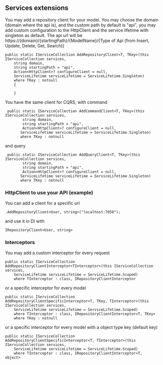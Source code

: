 ﻿## Services extensions
You may add a repository client for your model. You may choose the domain (domain where the api is), and the custom path by default is "api", you may add custom configuration to the HttpClient and the service lifetime with singleton as default. The api url will be https://{domain}/{startingPath}/{ModelName}/{Type of Api (from Insert, Update, Delete, Get, Search)}

    public static IServiceCollection AddRepositoryClient<T, TKey>(this IServiceCollection services,
        string domain,
        string startingPath = "api",
        Action<HttpClient>? configureClient = null,
        ServiceLifetime serviceLifetime = ServiceLifetime.Singleton)
        where TKey : notnull
        {

        }

You have the same client for CQRS, with command
    
     public static IServiceCollection AddCommandClient<T, TKey>(this IServiceCollection services,
            string domain,
            string startingPath = "api",
            Action<HttpClient>? configureClient = null,
           ServiceLifetime serviceLifetime = ServiceLifetime.Singleton)
           where TKey : notnull

and query
    
     public static IServiceCollection AddQueryClient<T, TKey>(this IServiceCollection services,
            string domain,
            string startingPath = "api",
            Action<HttpClient>? configureClient = null,
           ServiceLifetime serviceLifetime = ServiceLifetime.Singleton)
           where TKey : notnull

### HttpClient to use your API (example)
You can add a client for a specific url

    .AddRepositoryClient<User, string>("localhost:7058");
    
and use it in DI with
    
    IRepositoryClient<User, string>

### Interceptors
You may add a custom interceptor for every request

    public static IServiceCollection AddRepositoryClientInterceptor<TInterceptor>(this IServiceCollection services,
        ServiceLifetime serviceLifetime = ServiceLifetime.Scoped)
        where TInterceptor : class, IRepositoryClientInterceptor

or a specific interceptor for every model
    
    public static IServiceCollection AddRepositoryClientSpecificInterceptor<T, TKey, TInterceptor>(this IServiceCollection services,
        ServiceLifetime serviceLifetime = ServiceLifetime.Scoped)
        where TInterceptor : class, IRepositoryClientInterceptor<T, TKey>
        where TKey : notnull

or a specific interceptor for every model with a object type key (default key)
    
    public static IServiceCollection AddRepositoryClientSpecificInterceptor<T, TInterceptor>(this IServiceCollection services,
        ServiceLifetime serviceLifetime = ServiceLifetime.Scoped)
        where TInterceptor : class, IRepositoryClientInterceptor<T, object>